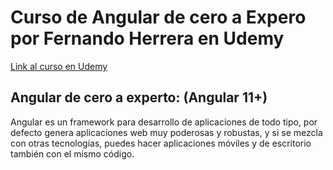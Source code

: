 # Curso de Angular de cero a Expero por Fernando Herrera en Udemy

[Link al curso en Udemy](https://www.udemy.com/course/angular-fernando-herrera)

## Angular de cero a experto: (Angular 11+)

Angular es un framework para desarrollo de aplicaciones de todo tipo, por defecto genera aplicaciones web muy poderosas y robustas, y si se mezcla con otras tecnologías, puedes hacer aplicaciones móviles y de escritorio también con el mismo código.
